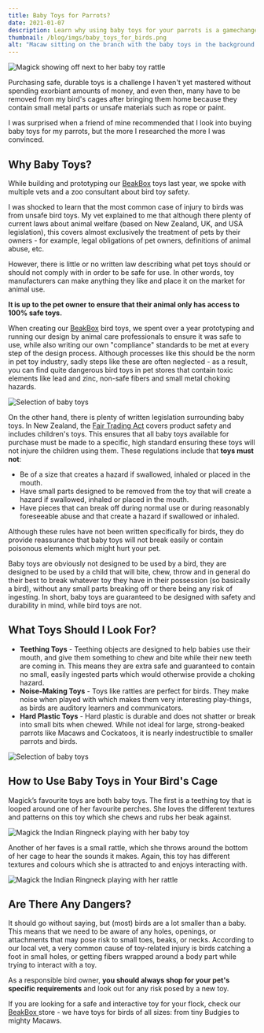 ```yaml
---
title: Baby Toys for Parrots?
date: 2021-01-07
description: Learn why using baby toys for your parrots is a gamechanger.
thumbnail: /blog/imgs/baby_toys_for_birds.png
alt: "Macaw sitting on the branch with the baby toys in the background "
---
```


![Magick showing off next to her baby toy rattle](/blog/imgs/blog3-3.jpg "Magick showing off next to her baby toy rattle")

Purchasing safe, durable toys is a challenge I haven't yet mastered without spending exorbiant amounts of money, and even then, many have to be removed from my bird's cages after bringing them home because they contain small metal parts or unsafe materials such as rope or paint.

I was surprised when a friend of mine recommended that I look into buying baby toys for my parrots, but the more I researched the more I was convinced.

## Why Baby Toys?

While building and prototyping our [BeakBox](https://shop.mybeakbox.com) toys last year, we spoke with multiple vets and a zoo consultant about bird toy safety.

I was shocked to learn that the most common case of injury to birds was from unsafe bird toys. My vet explained to me that although there plenty of current laws about animal welfare (based on New Zealand, UK, and USA legislation), this covers almost exclusively the treatment of pets by their owners - for example, legal obligations of pet owners, definitions of animal abuse, etc.

However, there is little or no written law describing what pet toys should or should not comply with in order to be safe for use. In other words, toy manufacturers can make anything they like and place it on the market for animal use.

**It is up to the pet owner to ensure that their animal only has access to 100% safe toys.**

When creating our [BeakBox](https://shop.mybeakbox.com) bird toys, we spent over a year prototyping and running our design by animal care professionals to ensure it was safe to use, while also writing our own "compliance" standards to be met at every step of the design process. Although processes like this should be the norm in pet toy industry, sadly steps like these are often neglected - as a result, you can find quite dangerous bird toys in pet stores that contain toxic elements like lead and zinc, non-safe fibers and small metal choking hazards.

![Selection of baby toys](/blog/imgs/blog3-0.jpg "Selection of baby toys")

On the other hand, there is plenty of written legislation surrounding baby toys. In New Zealand, the [Fair Trading Act](https://www.legislation.govt.nz/act/public/1986/0121/latest/DLM96439.html) covers product safety and includes children's toys. This ensures that all baby toys available for purchase must be made to a specific, high standard ensuring these toys will not injure the children using them. These regulations include that **toys must not**:

- Be of a size that creates a hazard if swallowed, inhaled or placed in the mouth.
- Have small parts designed to be removed from the toy that will create a hazard if swallowed, inhaled or placed in the mouth.
- Have pieces that can break off during normal use or during reasonably foreseeable abuse and that create a hazard if swallowed or inhaled.

Although these rules have not been written specifically for birds, they do provide reassurance that baby toys will not break easily or contain poisonous elements which might hurt your pet.

Baby toys are obviously not designed to be used by a bird, they are designed to be used by a child that will bite, chew, throw and in general do their best to break whatever toy they have in their possession (so basically a bird), without any small parts breaking off or there being any risk of ingesting. In short, baby toys are guaranteed to be designed with safety and durability in mind, while bird toys are not.

## What Toys Should I Look For?

- **Teething Toys** - Teething objects are designed to help babies use their mouth, and give them something to chew and bite while their new teeth are coming in. This means they are extra safe and guaranteed to contain no small, easily ingested parts which would otherwise provide a choking hazard.
- **Noise-Making Toys** - Toys like rattles are perfect for birds. They make noise when played with which makes them very interesting play-things, as birds are auditory learners and communicators.
- **Hard Plastic Toys** - Hard plastic is durable and does not shatter or break into small bits when chewed. While not ideal for large, strong-beaked parrots like Macaws and Cockatoos, it is nearly indestructible to smaller parrots and birds.

![Selection of baby toys](/blog/imgs/blog3-1.jpg "Selection of baby toys")

## How to Use Baby Toys in Your Bird's Cage

Magick’s favourite toys are both baby toys. The first is a teething toy that is looped around one of her favourite perches. She loves the different textures and patterns on this toy which she chews and rubs her beak against.

![Magick the Indian Ringneck playing with her baby toy](/blog/imgs/blog3-2.jpg "Magick the Indian Ringneck playing with her baby toy")

Another of her faves is a small rattle, which she throws around the bottom of her cage to hear the sounds it makes. Again, this toy has different textures and colours which she is attracted to and enjoys interacting with.

![Magick the Indian Ringneck playing with her rattle](/blog/imgs/blog3-4.jpg "Magick the Indian Ringneck playing with her rattle")

## Are There Any Dangers?

It should go without saying, but (most) birds are a lot smaller than a baby. This means that we need to be aware of any holes, openings, or attachments that may pose risk to small toes, beaks, or necks. According to our local vet, a very common cause of toy-related injury is birds catching a foot in small holes, or getting fibers wrapped around a body part while trying to interact with a toy.

As a responsible bird owner, **you should always shop for your pet's specific requirements** and look out for any risk posed by a new toy.

If you are looking for a safe and interactive toy for your flock, check our [BeakBox ](https://shop.mybeakbox.com)store - we have toys for birds of all sizes: from tiny Budgies to mighty Macaws.
